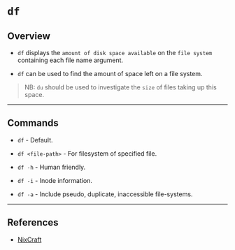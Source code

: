 # `df`

## Overview

* `df` displays the `amount of disk space available` on the `file system` containing each file name argument.

* `df` can be used to find the amount of space left on a file system.

> NB: `du` should be used to investigate the `size` of files taking up this space.

---

## Commands

* `df` - Default.

* `df <file-path>` - For filesystem of specified file.

* `df -h` - Human friendly.

* `df -i` - Inode information.

* `df -a` - Include pseudo, duplicate, inaccessible file-systems.

---

## References

* [NixCraft](https://www.cyberciti.biz/faq/linux-check-disk-space-command/)



